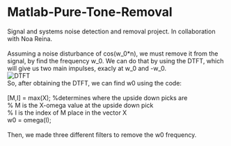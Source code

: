 # Matlab-Pure-Tone-Removal
Signal and systems noise detection and removal project. In collaboration with Noa Reina.
<br /><br />
Assuming a noise disturbance of cos(w_0*n), we must remove it from the signal, by find the frequency w_0.
We can do that by using the DTFT, which will give us two main impulses, exacly at w_0 and -w_0.
<br />
![DTFT](https://github.com/ShaielVistuch/Matlab-Pure-Tone-Removal/assets/133270551/9c9d0d1b-d128-46fd-ae39-bfa4db5fb56a)
<br />
So, after obtaining the DTFT, we can find w0 using the code:
<br /><br />
[M,I] = max(X); %determines where the upside down picks are<br />
% M is the X-omega value at the upside down pick<br />
% I is the index of M place in the vector X<br />
w0 = omega(I); 
<br /><br />
Then, we made three different filters to remove the w0 frequency. 

